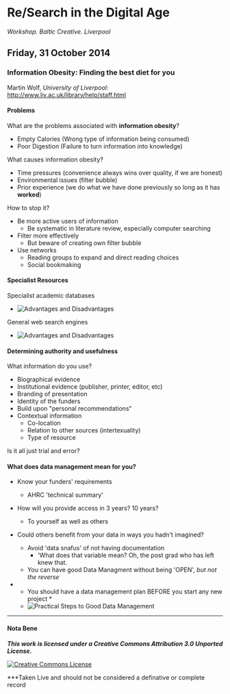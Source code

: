# Re/Search in the Digital Age #
*Workshop. Baltic Creative. Liverpool*

## Friday, 31 October 2014 ##


### Information Obesity: Finding the best diet for you ###
Martin Wolf, *University of Liverpool*: <http://www.liv.ac.uk/library/help/staff.html>

#### Problems ####

What are the problems associated with **information obesity**?
+ Empty Calories (Wrong type of information being consumed)
+ Poor Digestion (Failure to turn information into knowledge)

What causes information obesity?
+ Time pressures (convenience always wins over quality, if we are honest)
+ Environmental issues (filter bubble)
+ Prior experience (we do what we have done previously so long as it has **worked**)

How to stop it?
+ Be more active users of information 
  + Be systematic in literature review, especially computer searching
+ Filter more effectively
  + But beware of creating own filter bubble
+ Use networks
  + Reading groups to expand and direct reading choices
  + Social bookmaking

#### Specialist Resources ####

Specialist academic databases
+ ![Advantages and Disadvantages](https://pbs.twimg.com/media/B1RnLO2IUAA9S3N.jpg)

General web search engines
+ ![Advantages and Disadvantages](https://pbs.twimg.com/media/B1RnVYuIYAA2y_2.jpg)

#### Determining authority and usefulness ####

What information do you use?
+ Biographical evidence
+ Institutional evidence (publisher, printer, editor, etc)
+ Branding of presentation
+ Identity of the funders
+ Build upon "personal recommendations"
+ Contextual information
  + Co-location
  + Relation to other sources (intertexuality)
  + Type of resource
  
Is it all just trial and error?

#### What does data management mean for you? ####

+ Know your funders' requirements
  + AHRC 'technical summary'
  
+ How will you provide access in 3 years? 10 years? 
  + To yourself as well as others
  
+ Could others benefit from your data in ways you hadn't imagined?
  + Avoid 'data snafus' of not having documentation 
    + 'What does that variable mean? Oh, the post grad who has left knew that.
  + You can have good Data Managment without being 'OPEN', *but not the reverse*


+ * You should have a data management plan BEFORE you start any new project *
  + ![Practical Steps to Good Data Management](https://pbs.twimg.com/media/B1Ru06LIMAEIikR.jpg)
____
#### Nota Bene

***This work is licensed under a Creative Commons Attribution 3.0 Unported License.***

<a rel="license" href="http://creativecommons.org/licenses/by/3.0/"><img alt="Creative Commons License" style="border-width:0" src="http://i.creativecommons.org/l/by/3.0/88x31.png" /></a>

***Taken Live and should not be considered a definative or complete record